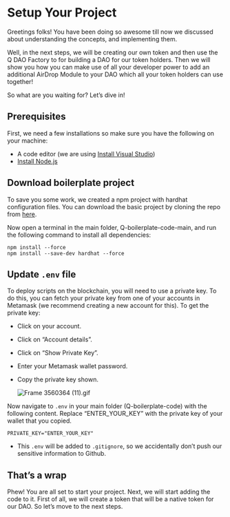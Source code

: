 # Setup Your Project

Greetings folks! You have been doing so awesome till now we discussed about understanding the concepts, and implementing them. 

Well, in the next steps, we will be creating our own token and then use the Q DAO Factory to for building a DAO for our token holders. Then we will show you how you can make use of all your developer power to add an additional AirDrop Module to your DAO which all your token holders can use together! 

So what are you waiting for? Let’s dive in!

## Prerequisites

First, we need a few installations so make sure you have the following on your machine:

- A code editor (we are using [Install Visual Studio](https://code.visualstudio.com/download))
- [Install Node.js](https://nodejs.org/en)

## Download boilerplate project

To save you some work, we created a npm project with hardhat configuration files. You can download the basic project by cloning the repo from [here](https://github.com/0xmetaschool/Q-boilerplate-code).

Now open a terminal in the main folder, Q-boilerplate-code-main,  and run the following command to install all dependencies:

```
npm install --force
npm install --save-dev hardhat --force
```

## Update `.env` file

To deploy scripts on the blockchain, you will need to use a private key. To do this, you can fetch your private key from one of your accounts in Metamask (we recommend creating a new account for this). To get the private key:

- Click on your account.
- Click on “Account details”.
- Click on “Show Private Key”.
- Enter your Metamask wallet password.
- Copy the private key shown.
    
    ![Frame 3560364 (11).gif](https://github.com/0xmetaschool/Learning-Projects/blob/main/Build%20a%20Gamer%20DAO%20on%20Q%20Blockchain/Creating%20and%20Deploying%20a%20Gamer%20DAO%20using%20Q%20GDK/Setup%20Your%20Project/Frame_3560364_(11).gif?raw=true)
    

Now navigate to `.env` in your main folder (Q-boilerplate-code) with the following content. Replace “ENTER_YOUR_KEY” with the private key of your wallet that you copied.

```
PRIVATE_KEY="ENTER_YOUR_KEY"
```

- This `.env` will be added to `.gitignore`, so we accidentally don’t push our sensitive information to Github.

## That’s a wrap

Phew! You are all set to start your project. Next, we will start adding the code to it. First of all, we will create a token that will be a native token for our DAO. So let’s move to the next steps.
